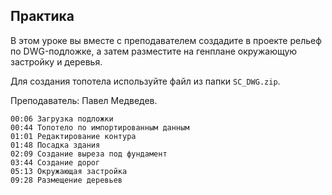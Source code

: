 ## Практика

В этом уроке вы вместе с преподавателем создадите в проекте рельеф по DWG-подложке, а затем разместите на генплане окружающую застройку и деревья.

Для создания топотела используйте файл из папки `SC_DWG.zip`.

Преподаватель: Павел Медведев.

[](https://player.softculture.cc/embed/online/RVS/RVS_17.14.04_L3-4_Topo_Practice)

``` chapters
00:06 Загрузка подложки
00:44 Топотело по импортированным данным
01:01 Редактирование контура
01:48 Посадка здания
02:09 Создание выреза под фундамент
03:44 Создание дорог
05:13 Окружающая застройка
09:28 Размещение деревьев
```
